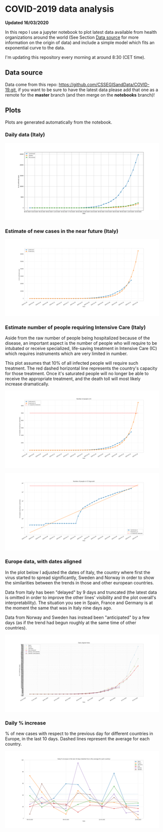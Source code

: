 # COVID-2019 data analysis

**Updated 16/03/2020**

In this repo I use a jupyter notebook to plot latest data available from health organizations around the world (See Section [Data source](#Data-source) for more information on the origin of data) and include a simple model which fits an exponential curve to the data.

I'm updating this repository every morning at around 8:30 (CET time).

## Data source

Data come from this repo: https://github.com/CSSEGISandData/COVID-19.git, if you want to be sure to have the latest data please add that one as a remote for the **master** branch (and then merge on the **notebooks** branch)!

## Plots

Plots are generated automatically from the notebook.

### Daily data (Italy)

![Daily data (Italy)](notebooks/daily_data.png)

### Estimate of new cases in the near future (Italy)

![Estimate of new cases in the near future (Italy)](notebooks/confirmed_cases_prediction.png)

### Estimate number of people requiring Intensive Care (Italy)

Aside from the raw number of people being hospitalized because of the disease, an important aspect is the number of people who will require to be intubated or receive specialized, life-saving treatment in Intensive Care (IC) which requires instruments which are very limited in number.

This plot assumes that 10% of all infected people will require such treatment. The red dashed horizontal line represents the country's capacity for those treatment. Once it's saturated people will no longer be able to receive the appropriate treatment, and the death toll will most likely increase dramatically.

![Estimate of number of patients requiring IC (Italy)](notebooks/IC_estimates.png)

![Estimate of number of patients requiring IC, logscale (Italy)](notebooks/IC_estimates_logscale.png)

### Europe data, with dates aligned

In the plot below I adjusted the dates of Italy, the country where first the virus started to spread significantly, Sweden and Norway in order to show the similarities between the trends in those and other european countries.

Data from Italy has been "delayed" by 9 days and truncated (the latest data is omitted in order to improve the other lines' visibility and the plot overall's interpretability). The situation you see in Spain, France and Germany is at the moment the same that was in Italy nine days ago.

Data from Norway and Sweden has instead been "anticipated" by a few days (as if the trend had begun roughly at the same time of other countries).

![Europe data, with dates aligned](notebooks/europe_aligned_dates.png)

### Daily % increase

% of new cases with respect to the previous day for different countries in Europe, in the last 10 days. Dashed lines represent the average for each country.

![Daily % increase](notebooks/europe_daily_increase_10days.png)
